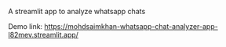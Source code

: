 A streamlit app to analyze whatsapp chats



Demo link: https://mohdsaimkhan-whatsapp-chat-analyzer-app-l82mev.streamlit.app/

